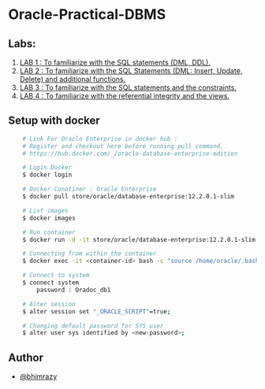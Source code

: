 # Oracle-Practical-DBMS

## Labs:

1. [LAB 1 : To familiarize with the SQL statements (DML, DDL).](https://github.com/bhimrazy/Oracle-Practical-DBMS/blob/main/Labs/Lab_1.md)
2. [LAB 2 : To familiarize with the SQL Statements (DML: Insert, Update, Delete) and additional functions.](https://github.com/bhimrazy/Oracle-Practical-DBMS/blob/main/Labs/Lab_2.md)
3. [LAB 3 : To familiarize with the SQL statements and the constraints.](https://github.com/bhimrazy/Oracle-Practical-DBMS/blob/main/Labs/Lab_3.md)
4. [LAB 4 : To familiarize with the referential integrity and the views.](https://github.com/bhimrazy/Oracle-Practical-DBMS/blob/main/Labs/Lab_4.md)

## Setup with docker

```bash
    # Link For Oracle Enterprise in docker hub :
    # Register and checkout here before running pull command.
    # https://hub.docker.com/_/oracle-database-enterprise-edition

    # Login Docker
    $ docker login

    # Docker Conatiner : Oracle Enterprise
    $ docker pull store/oracle/database-enterprise:12.2.0.1-slim

    # List images
    $ docker images

    # Run container
    $ docker run -d -it store/oracle/database-enterprise:12.2.0.1-slim

    # Connecting from within the container
    $ docker exec -it <container-id> bash -c "source /home/oracle/.bashrc; sqlplus /nolog"

    # Connect to system
    $ connect system
        password : Oradoc_db1

    # Alter session
    $ alter session set "_ORACLE_SCRIPT"=true;

    # Changing default password for SYS user
    $ alter user sys identified by <new-password>;

```

## Author

- [@bhimrazy](https://www.github.com/bhimrazy)
